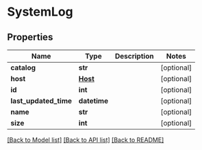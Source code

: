 # SystemLog

## Properties
Name | Type | Description | Notes
------------ | ------------- | ------------- | -------------
**catalog** | **str** |  | [optional] 
**host** | [**Host**](Host.md) |  | [optional] 
**id** | **int** |  | [optional] 
**last_updated_time** | **datetime** |  | [optional] 
**name** | **str** |  | [optional] 
**size** | **int** |  | [optional] 

[[Back to Model list]](../README.md#documentation-for-models) [[Back to API list]](../README.md#documentation-for-api-endpoints) [[Back to README]](../README.md)


